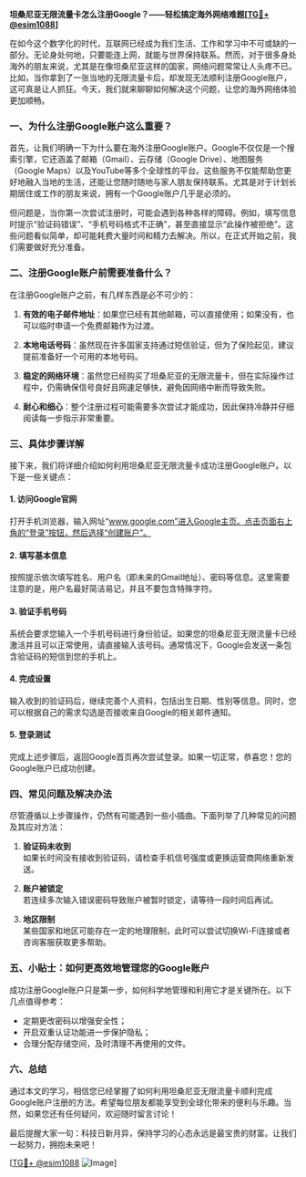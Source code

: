 **坦桑尼亚无限流量卡怎么注册Google？——轻松搞定海外网络难题[[TG💪+ @esim1088](https://t.me/s/esim1088)]**

在如今这个数字化的时代，互联网已经成为我们生活、工作和学习中不可或缺的一部分。无论身处何地，只要能连上网，就能与世界保持联系。然而，对于很多身处海外的朋友来说，尤其是在像坦桑尼亚这样的国家，网络问题常常让人头疼不已。比如，当你拿到了一张当地的无限流量卡后，却发现无法顺利注册Google账户，这可真是让人抓狂。今天，我们就来聊聊如何解决这个问题，让您的海外网络体验更加顺畅。

### 一、为什么注册Google账户这么重要？

首先，让我们明确一下为什么要在海外注册Google账户。Google不仅仅是一个搜索引擎，它还涵盖了邮箱（Gmail）、云存储（Google Drive）、地图服务（Google Maps）以及YouTube等多个全球性的平台。这些服务不仅能帮助您更好地融入当地的生活，还能让您随时随地与家人朋友保持联系。尤其是对于计划长期居住或工作的朋友来说，拥有一个Google账户几乎是必须的。

但问题是，当你第一次尝试注册时，可能会遇到各种各样的障碍。例如，填写信息时提示“验证码错误”、“手机号码格式不正确”，甚至直接显示“此操作被拒绝”。这些问题看似简单，却可能耗费大量时间和精力去解决。所以，在正式开始之前，我们需要做好充分准备。

### 二、注册Google账户前需要准备什么？

在注册Google账户之前，有几样东西是必不可少的：

1. **有效的电子邮件地址**：如果您已经有其他邮箱，可以直接使用；如果没有，也可以临时申请一个免费邮箱作为过渡。
   
2. **本地电话号码**：虽然现在许多国家支持通过短信验证，但为了保险起见，建议提前准备好一个可用的本地号码。

3. **稳定的网络环境**：虽然您已经购买了坦桑尼亚的无限流量卡，但在实际操作过程中，仍需确保信号良好且网速足够快，避免因网络中断而导致失败。

4. **耐心和细心**：整个注册过程可能需要多次尝试才能成功，因此保持冷静并仔细阅读每一步指示非常重要。

### 三、具体步骤详解

接下来，我们将详细介绍如何利用坦桑尼亚无限流量卡成功注册Google账户。以下是一些关键点：

#### 1. 访问Google官网

打开手机浏览器，输入网址“www.google.com”进入Google主页。点击页面右上角的“登录”按钮，然后选择“创建账户”。

#### 2. 填写基本信息

按照提示依次填写姓名、用户名（即未来的Gmail地址）、密码等信息。这里需要注意的是，用户名最好简洁易记，并且不要包含特殊字符。

#### 3. 验证手机号码

系统会要求您输入一个手机号码进行身份验证。如果您的坦桑尼亚无限流量卡已经激活并且可以正常使用，请直接输入该号码。通常情况下，Google会发送一条包含验证码的短信到您的手机上。

#### 4. 完成设置

输入收到的验证码后，继续完善个人资料，包括出生日期、性别等信息。同时，您可以根据自己的需求勾选是否接收来自Google的相关邮件通知。

#### 5. 登录测试

完成上述步骤后，返回Google首页再次尝试登录。如果一切正常，恭喜您！您的Google账户已成功创建。

### 四、常见问题及解决办法

尽管遵循以上步骤操作，仍然有可能遇到一些小插曲。下面列举了几种常见的问题及其应对方法：

1. **验证码未收到**  
   如果长时间没有接收到验证码，请检查手机信号强度或更换运营商网络重新发送。

2. **账户被锁定**  
   若连续多次输入错误密码导致账户被暂时锁定，请等待一段时间后再试。

3. **地区限制**  
   某些国家和地区可能存在一定的地理限制，此时可以尝试切换Wi-Fi连接或者咨询客服获取更多帮助。

### 五、小贴士：如何更高效地管理您的Google账户

成功注册Google账户只是第一步，如何科学地管理和利用它才是关键所在。以下几点值得参考：

- 定期更改密码以增强安全性；
- 开启双重认证功能进一步保护隐私；
- 合理分配存储空间，及时清理不再使用的文件。

### 六、总结

通过本文的学习，相信您已经掌握了如何利用坦桑尼亚无限流量卡顺利完成Google账户注册的方法。希望每位朋友都能享受到全球化带来的便利与乐趣。当然，如果您还有任何疑问，欢迎随时留言讨论！

最后提醒大家一句：科技日新月异，保持学习的心态永远是最宝贵的财富。让我们一起努力，拥抱未来吧！

[[TG💪+ @esim1088](https://t.me/s/esim1088) ![Image](https://i.postimg.cc/4NQfJmqS/Snipaste-2025-05-13-00-14-12.png)]